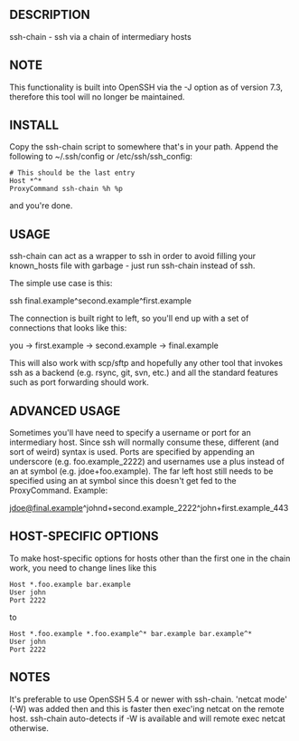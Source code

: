 DESCRIPTION
-----------
ssh-chain - ssh via a chain of intermediary hosts

NOTE
----
This functionality is built into OpenSSH via the -J option as of version
7.3, therefore this tool will no longer be maintained.

INSTALL
-------

Copy the ssh-chain script to somewhere that's in your path. Append the
following to ~/.ssh/config or /etc/ssh/ssh_config:

```
# This should be the last entry
Host *^*
ProxyCommand ssh-chain %h %p
```

and you're done.

USAGE
-----

ssh-chain can act as a wrapper to ssh in order to avoid filling your
known_hosts file with garbage - just run ssh-chain instead of ssh.

The simple use case is this:

ssh final.example^second.example^first.example

The connection is built right to left, so you'll end up with a set of
connections that looks like this:

you -> first.example -> second.example -> final.example 

This will also work with scp/sftp and hopefully any other tool that invokes
ssh as a backend (e.g. rsync, git, svn, etc.) and all the standard features
such as port forwarding should work.

ADVANCED USAGE
--------------

Sometimes you'll have need to specify a username or port for an
intermediary host.  Since ssh will normally consume these, different (and
sort of weird) syntax is used. Ports are specified by appending an underscore
(e.g. foo.example_2222) and usernames use a plus instead of an at symbol (e.g.
jdoe+foo.example). The far left host still needs to be specified using an
at symbol since this doesn't get fed to the ProxyCommand.  Example:

jdoe@final.example^johnd+second.example_2222^john+first.example_443

HOST-SPECIFIC OPTIONS
---------------------

To make host-specific options for hosts other than the first one in the chain
work, you need to change lines like this

```
Host *.foo.example bar.example
User john
Port 2222
```

to

```
Host *.foo.example *.foo.example^* bar.example bar.example^*
User john
Port 2222
```

NOTES
-----

It's preferable to use OpenSSH 5.4 or newer with ssh-chain. 'netcat mode' (-W)
was added then and this is faster then exec'ing netcat on the remote host.
ssh-chain auto-detects if -W is available and will remote exec netcat
otherwise.
